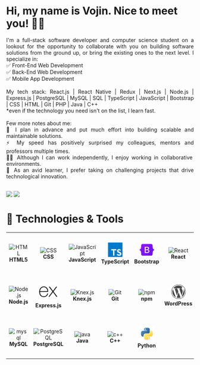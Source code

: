 # Hi, my name is Vojin. Nice to meet you! 👋🏻

<div align="justify">
I'm a full-stack software developer and computer science student on a lookout for the opportunity to collaborate with you on building software solutions from the ground up, or bring the existing ones to the next level. I specialize in:
<br>✅ Front-End Web Development
<br>✅ Back-End Web Development
<br>✅ Mobile App Development
<br>
<br>My tech stack:
React.js | React Native | Redux | Next.js | Node.js | Express.js | PostgreSQL | MySQL | SQL | TypeScript | JavaScript | Bootstrap | CSS | HTML | Git | PHP | Java | C++
<br>*even if the technology you need isn't on the list, I learn fast.
  <br>
  <br>Few more notes about me:
<br>  📝 I plan in advance and put much effort into building scalable and maintainable solutions.
<br>⚡ My speed has positively surprised my colleagues, mentors and professors multiple times.
<br>🤝🏻 Although I can work independently, I enjoy working in collaborative environments.
<br>🚀 As an avid learner, I prefer taking on challenging projects that drive technological 
 innovation.
</div>

<br/><a href="https://www.linkedin.com/in/djordjevicv"><img src="https://img.shields.io/badge/linkedin-%230077B5.svg?&style=for-the-badge&logo=linkedin&logoColor=white" height=25></a>
<a href="mailto:djordjevicv.it@gmail.com"><img src="https://img.shields.io/badge/Gmail-D14836?style=for-the-badge&logo=gmail&logoColor=white" height=25></a>

# 🔧 Technologies & Tools

<table>
  <tr>
      <td align="center" height="108" width="108">
      <img
        src="https://upload.wikimedia.org/wikipedia/commons/thumb/3/38/HTML5_Badge.svg/800px-HTML5_Badge.svg.png"
        width="40"
        height="40"
        alt="HTML"
      />
      <br /><strong>HTML5</strong>
      </td>
      <td align="center" height="108" width="108">
      <img
        src="https://upload.wikimedia.org/wikipedia/commons/thumb/6/62/CSS3_logo.svg/800px-CSS3_logo.svg.png"
        width="40"
        height="40"
        alt="CSS"
      />
      <br /><strong>CSS</strong>
      </td>
    <td align="center" height="108" width="108">
      <img
        src="https://cdn.jsdelivr.net/gh/devicons/devicon/icons/javascript/javascript-plain.svg"
        width="40"
        height="40"
        alt="JavaScript"
      />
      <br /><strong>JavaScript</strong>
    </td>
    <td align="center" height="108" width="108">
      <img
        src="https://raw.githubusercontent.com/devicons/devicon/ca28c779441053191ff11710fe24a9e6c23690d6/icons/typescript/typescript-original.svg"
        width="40"
        height="40"
        alt="TypeScript"
      />
      <br /><strong>TypeScript</strong>
    </td>
     <td align="center" height="108" width="108">
      <img
        src="https://raw.githubusercontent.com/devicons/devicon/ca28c779441053191ff11710fe24a9e6c23690d6/icons/bootstrap/bootstrap-original.svg"
        width="40"
        height="40"
        alt="Bootstrap"
      />
      <br /><strong>Bootstrap</strong>
    </td>
    <td align="center" height="108" width="108">
      <img
        src="https://cdn.jsdelivr.net/gh/devicons/devicon/icons/react/react-original.svg"
        width="40"
        height="40"
        alt="React"
      />
      <br /><strong>React</strong>
    </td>
     <td align="center" height="108" width="108">
      <img
        src="https://raw.githubusercontent.com/devicons/devicon/ca28c779441053191ff11710fe24a9e6c23690d6/icons/nextjs/nextjs-original.svg"
        width="40"
        height="40"
        alt="Next.js"
      />
      <br /><strong>Next.js</strong>
    </td>
    <td align="center" height="108" width="108">
      <img
        src="https://raw.githubusercontent.com/devicons/devicon/ca28c779441053191ff11710fe24a9e6c23690d6/icons/redux/redux-original.svg"
        width="40"
        height="40"
        alt="Redux"
      />
      <br /><strong>Redux</strong>
    </td>
  </tr>
  <tr>
    <td align="center" height="108" width="108">
      <img
        src="https://cdn.jsdelivr.net/gh/devicons/devicon/icons/nodejs/nodejs-original.svg"
        width="48"
        height="48"
        alt="Node.js"
      />
      <br /><strong>Node.js</strong>
    </td>
    <td align="center" height="108" width="108">
      <img
        src="https://raw.githubusercontent.com/devicons/devicon/ca28c779441053191ff11710fe24a9e6c23690d6/icons/express/express-original.svg"
        width="50"
        height="50"
        alt="Express"
      />
      <br /><strong>Express.js</strong>
    </td>
      <td align="center" height="108" width="108">
      <img
        src="https://knexjs.org/knex-logo.png"
        width="40"
        height="40"
        alt="Knex.js"
      />
      <br /><strong>Knex.js</strong>
    </td>
    <td align="center" height="108" width="108">
      <img
        src="https://git-scm.com/images/logos/downloads/Git-Icon-1788C.png"
        width="40"
        height="40"
        alt="Git"
      />
      <br /><strong>Git</strong>
    </td>
    <td align="center" height="108" width="108">
      <img
        src="https://upload.wikimedia.org/wikipedia/commons/thumb/d/db/Npm-logo.svg/540px-Npm-logo.svg.png"
        width="60"
        height="30"
        alt="npm"
      />
      <br /><strong>npm</strong>
    </td>
    <td align="center" height="108" width="108">
      <img
        src="https://raw.githubusercontent.com/devicons/devicon/ca28c779441053191ff11710fe24a9e6c23690d6/icons/wordpress/wordpress-plain.svg"
        width="40"
        height="40"
        alt="wordpress"
      />
      <br /><strong>WordPress</strong>
    </td>
    <td align="center" height="108" width="108">
      <img
        src="https://raw.githubusercontent.com/devicons/devicon/ca28c779441053191ff11710fe24a9e6c23690d6/icons/woocommerce/woocommerce-original.svg"
        width="40"
        height="40"
        alt="woocommerce"
      />
      <br /><strong>WooCommerce</strong>
    </td>
    <td align="center" height="108" width="108">
      <img
        src="https://raw.githubusercontent.com/devicons/devicon/ca28c779441053191ff11710fe24a9e6c23690d6/icons/figma/figma-original.svg"
        width="40"
        height="40"
        alt="figma"
      />
      <br /><strong>Figma</strong>
    </td>
  </tr>
    
  <tr>
     <td align="center" height="108" width="108">
      <img
        src="https://cdn.jsdelivr.net/gh/devicons/devicon/icons/mysql/mysql-original.svg"
        width="40"
        height="40"
        alt="mysql"
      />
      <br /><strong>MySQL</strong>
    </td>
     <td align="center" height="108" width="108">
      <img
        src="https://cdn.jsdelivr.net/gh/devicons/devicon/icons/postgresql/postgresql-original.svg"
        width="40"
        height="40"
        alt="PostgreSQL"
      />
      <br /><strong>PostgreSQL</strong>
    </td>
    <td align="center" height="108" width="108">
        <img
          src="https://cdn.jsdelivr.net/gh/devicons/devicon/icons/java/java-original.svg"
          width="40"
          height="40"
          alt="java"
        />
        <br /><strong>Java</strong>
      </td>
      <td align="center" height="108" width="108">
      <img
        src="https://cdn.jsdelivr.net/gh/devicons/devicon/icons/cplusplus/cplusplus-original.svg"
        width="40"
        height="40"
        alt="c++"
      />
      <br /><strong>C++</strong>
    </td>
     <td align="center" height="108" width="108">
      <img
        src="https://raw.githubusercontent.com/devicons/devicon/ca28c779441053191ff11710fe24a9e6c23690d6/icons/python/python-original.svg"
        width="40"
        height="40"
        alt="python"
      />
      <br /><strong>Python</strong>
    </td>
  </tr>
  <tr>
    
  </tr>
</table>
